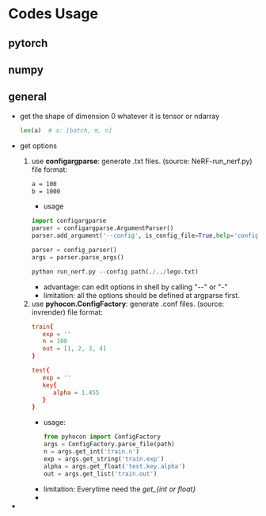 # Codes Usage
## pytorch


## numpy


## general
* get the shape of dimension 0 whatever it is tensor or ndarray
  ``` python
  len(a)  # a: [batch, m, n]
  ```
* get options
  1. use **configargparse**: generate .txt files. (source: NeRF-run_nerf.py)
     file format:
     ``` txt
     a = 100
     b = 1000 
     ``` 
     * usage
     ``` python
     import configargparse
     parser = configargparse.ArgumentParser()
     parser.add_argument('--config', is_config_file=True,help='config file path')

     parser = config_parser()
     args = parser.parse_args()
     ```
     ``` python
     python run_nerf.py --config path(./../lego.txt)
     ```
     * advantage: can edit options in shell by calling "--" or "-"
     * limitation: all the options should be defined at argparse first. 
  2. use **pyhocon.ConfigFactory**: generate .conf files. (source: invrender)
     file format: 
     ``` conf
     train{
        exp = ''
        n = 100
        out = [1, 2, 3, 4]
     }

     test{
        exp = ''
        key{
           alpha = 1.455
        }
     }
     ```
     * usage: 
       ``` python
       from pyhocon import ConfigFactory
       args = ConfigFactory.parse_file(path)
       n = args.get_int('train.n')
       exp = args.get_string('train.exp')
       alpha = args.get_float('test.key.alpha')
       out = args.get_list('train.out')
       ```
     * limitation: Everytime need the *get_{int or float}*
     * 


*  
